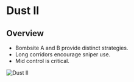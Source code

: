 # Dust II
## Overview
- Bombsite A and B provide distinct strategies.
- Long corridors encourage sniper use.
- Mid control is critical.

![Dust II](https://example.com/dust2-image.jpg)